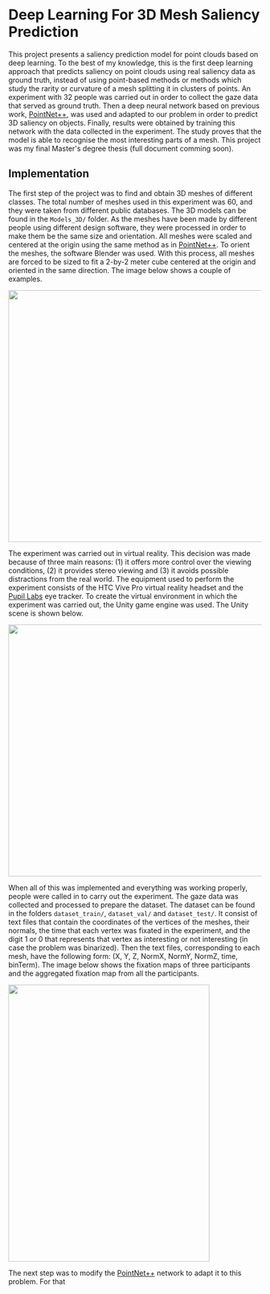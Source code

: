 # Deep Learning For 3D Mesh Saliency Prediction

This project presents a saliency prediction model for point clouds based on deep learning. To the best of my knowledge, this is the first deep learning approach that predicts saliency on point clouds using real saliency data as ground truth, instead of using point-based methods or methods which study the rarity or curvature of a mesh splitting it in clusters of points. An experiment with 32 people was carried out in order to collect the gaze data that served as ground truth. Then a deep neural network based on previous work, [PointNet++](https://dl.acm.org/doi/10.5555/3295222.3295263), was used and adapted to our problem in order to predict 3D saliency on objects. Finally, results were obtained by training this network with the data collected in the experiment. The study proves that the model is able to recognise the most interesting parts of a mesh. This project was my final Master's degree thesis (full document comming soon).


## Implementation

The first step of the project was to find and obtain 3D meshes of different classes. The total number of meshes used in this experiment was 60, and
they were taken from different public databases. The 3D models can be found in the ``Models_3D/`` folder. As the meshes have been made by different people using different design software, they were processed in order to make them be the same size and orientation. All meshes were scaled and centered at the origin using the same method as in [PointNet++](https://dl.acm.org/doi/10.5555/3295222.3295263). To orient the meshes, the software Blender was used. With this process, all meshes are forced to be sized to fit a 2-by-2 meter cube centered at the origin and oriented in the same direction. The image below shows a couple of examples.

<img src="https://user-images.githubusercontent.com/71872419/184395473-d7eda8a2-f0e5-425f-8c17-2e7e5f111814.png" width="600" height="500">

The experiment was carried out in virtual reality. This decision was made because of three main reasons: (1) it offers more control over the viewing conditions, (2) it provides stereo viewing and (3) it avoids possible distractions from the real world. The equipment used to perform the experiment consists of the HTC Vive Pro virtual reality headset and the [Pupil Labs](https://pupil-labs.com/) eye tracker. To create the virtual environment in which the experiment was carried out, the Unity game engine was used. The Unity scene is shown below.

<img src="https://user-images.githubusercontent.com/71872419/184403632-1689dcb4-6c46-44a0-a242-35319f33d83a.PNG" width="600" height="500">

When all of this was implemented and everything was working properly, people were called in to carry out the experiment. The gaze data was collected and processed to prepare the dataset. The dataset can be found in the folders ``dataset_train/``, ``dataset_val/`` and ``dataset_test/``. It consist of text files that contain the coordinates of the vertices of the meshes, their normals, the time that each vertex was fixated in the experiment, and the digit 1 or 0 that represents that vertex as interesting or not interesting (in case the problem was binarized). Then the text files, corresponding to each mesh, have the following form: (X, Y, Z, NormX, NormY, NormZ, time, binTerm). The image below shows the fixation maps of three participants and the aggregated fixation map from all the participants.

<img src="https://user-images.githubusercontent.com/71872419/184412340-42042cbb-049c-4052-97ae-5bc6472d5629.png"  width="400" height="550">

The next step was to modify the [PointNet++](https://dl.acm.org/doi/10.5555/3295222.3295263) network to adapt it to this problem. For that
